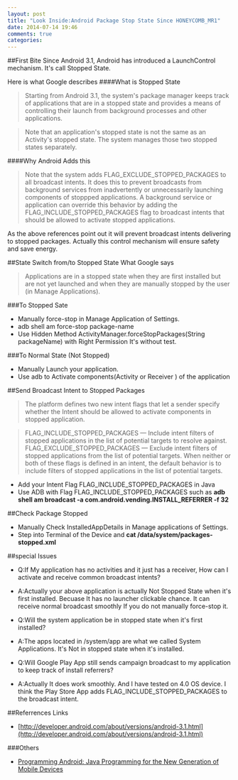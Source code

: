 ```yaml
---
layout: post
title: "Look Inside:Android Package Stop State Since HONEYCOMB_MR1"
date: 2014-07-14 19:46
comments: true
categories: 
---
```

##First Bite
Since Android 3.1, Android has introduced a LaunchControl mechanism. It's call Stopped State. 
<!--more-->
Here is what Google describes 
####What is Stopped State

>Starting from Android 3.1, the system's package manager keeps track of applications that are in a stopped state and provides a means of controlling their launch from background processes and other applications.

>Note that an application's stopped state is not the same as an Activity's stopped state. The system manages those two stopped states separately.

####Why Android Adds this
>Note that the system adds FLAG_EXCLUDE_STOPPED_PACKAGES to all broadcast intents. It does this to prevent broadcasts from background services from inadvertently or unnecessarily launching components of stoppped applications. A background service or application can override this behavior by adding the FLAG_INCLUDE_STOPPED_PACKAGES flag to broadcast intents that should be allowed to activate stopped applications.

As the above references point out it will prevent broadcast intents delivering to stopped packages. Actually this control mechanism will ensure safety and save energy. 

##State Switch from/to Stopped State 
What Google says
>Applications are in a stopped state when they are first installed but are not yet launched and when they are manually stopped by the user (in Manage Applications).

###To Stopped Sate
*  Manually force-stop in Manage Application of Settings.
*  adb shell am force-stop package-name
*  Use Hidden Method ActivityManager.forceStopPackages(String packageName) with Right Permission <uses-permission android:name="android.permission.FORCE_STOP_PACKAGES"/> It's without test.

###To Normal State (Not Stopped)
*  Manually Launch your application.
*  Use adb to Activate components(Activity or Receiver ) of the application 

##Send Broadcast Intent to Stopped Packages
>The platform defines two new intent flags that let a sender specify whether the Intent should be allowed to activate components in stopped application.

>FLAG_INCLUDE_STOPPED_PACKAGES — Include intent filters of stopped applications in the list of potential targets to resolve against.
FLAG_EXCLUDE_STOPPED_PACKAGES — Exclude intent filters of stopped applications from the list of potential targets.
When neither or both of these flags is defined in an intent, the default behavior is to include filters of stopped applications in the list of potential targets.

*  Add your Intent Flag FLAG_INCLUDE_STOPPED_PACKAGES in Java
*  Use ADB with Flag FLAG_INCLUDE_STOPPED_PACKAGES such as **adb shell am broadcast -a com.android.vending.INSTALL_REFERRER -f 32**

##Check Package Stopped
*  Manually Check InstalledAppDetails in Manage applications of Settings.
*  Step into Terminal of the Device and **cat /data/system/packages-stopped.xml**

##special Issues
*  Q:If My application has no activities and it just has a receiver, How can I activate and receive common broadcast intents?
*  A:Actually your above application is actually Not Stopped State when it's first installed. Becuase It has no launcher clickable chance. It can receive normal broadcast smoothly If you do not manually force-stop it.

*  Q:Will the system application be in stopped state when it's first installed?
*  A:The apps located in /system/app are what we called System Applications. It's Not in stopped state when it's installed.

*  Q:Will Google Play App still sends campaign broadcast to my application to keep track of install referrers?
*  A:Actually It does work smoothly. And I have tested on 4.0 OS device. I think the Play Store App adds FLAG_INCLUDE_STOPPED_PACKAGES to the broadcast intent.

##Referrences Links
*  [http://developer.android.com/about/versions/android-3.1.html](http://developer.android.com/about/versions/android-3.1.html)

###Others
  * <a href="http://www.amazon.com/gp/product/B009KCUTTQ/ref=as_li_tl?ie=UTF8&camp=1789&creative=9325&creativeASIN=B009KCUTTQ&linkCode=as2&tag=droidyueblog-20&linkId=GP6PHZQVF3UC2REP">Programming Android: Java Programming for the New Generation of Mobile Devices</a><img src="http://ir-na.amazon-adsystem.com/e/ir?t=droidyueblog-20&l=as2&o=1&a=B009KCUTTQ" width="1" height="1" border="0" alt="" style="border:none !important; margin:0px !important;" />